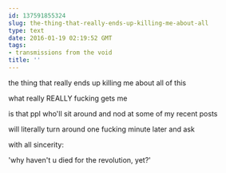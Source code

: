 ```yaml
---
id: 137591855324
slug: the-thing-that-really-ends-up-killing-me-about-all
type: text
date: 2016-01-19 02:19:52 GMT
tags:
- transmissions from the void
title: ''
---
```


the thing that really ends up killing me about all of this

what really REALLY fucking gets me

is that ppl who'll sit around and nod at some of my recent posts

will literally turn around one fucking minute later and ask

with all sincerity:

'why haven't u died for the revolution, yet?'